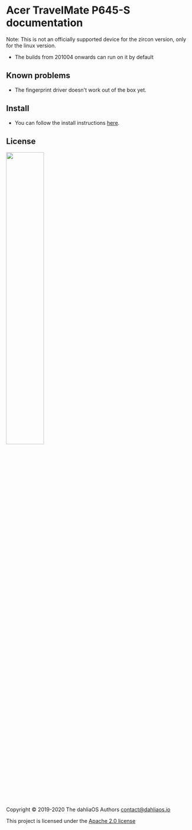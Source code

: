 # Acer TravelMate P645-S documentation

Note: This is not an officially supported device for the zircon version, only for the linux version.

- The builds from 201004 onwards can run on it by default

## Known problems

- The fingerprint driver doesn't work out of the box yet.

## Install

- You can follow the install instructions [here](../../run%20dahliaOS/x86_64-efi.md). 

## License

<p align="left">
  <img width="45%" src="https://github.com/dahlia-os/brand/blob/master/Logo%20SVGs/dahliaOS%20logo%20with%20text%20(drop%20shadow).svg"
</p>

Copyright © 2019-2020 The dahliaOS Authors contact@dahliaos.io

This project is licensed under the [Apache 2.0 license](../../LICENSE)
